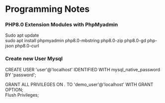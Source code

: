 # Programming Notes
### PHP8.0 Extension Modules with PhpMyadmin
Sudo apt update<br>
sudo apt install phpmyadmin php8.0-mbstring php8.0-zip php8.0-gd php-json php8.0-curl<br>

### Create new User Mysql
CREATE USER 'user'@'localhost' IDENTIFIED WITH mysql_native_password BY 'password';<br>

GRANT ALL PRIVILEGES ON *.* TO 'demo_user'@'localhost' WITH GRANT OPTION;<br>
Flush Privileges;<br>

